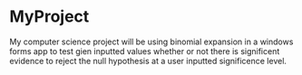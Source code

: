 # MyProject
My computer science project will be using binomial expansion in a windows forms app to test gien inputted values whether or not there is significent evidence to reject the null hypothesis at a user inputted significence level.
